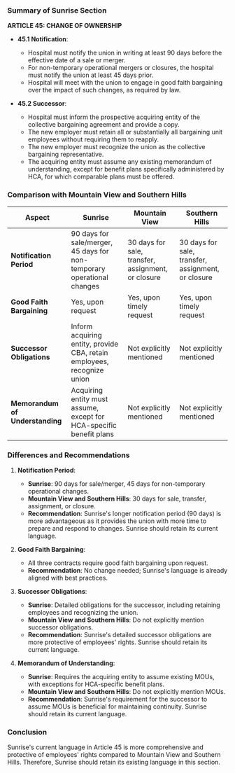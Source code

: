 ### Summary of Sunrise Section

**ARTICLE 45: CHANGE OF OWNERSHIP**

- **45.1 Notification**: 
  - Hospital must notify the union in writing at least 90 days before the effective date of a sale or merger.
  - For non-temporary operational mergers or closures, the hospital must notify the union at least 45 days prior.
  - Hospital will meet with the union to engage in good faith bargaining over the impact of such changes, as required by law.

- **45.2 Successor**: 
  - Hospital must inform the prospective acquiring entity of the collective bargaining agreement and provide a copy.
  - The new employer must retain all or substantially all bargaining unit employees without requiring them to reapply.
  - The new employer must recognize the union as the collective bargaining representative.
  - The acquiring entity must assume any existing memorandum of understanding, except for benefit plans specifically administered by HCA, for which comparable plans must be offered.

### Comparison with Mountain View and Southern Hills

| Aspect                        | Sunrise                                                                 | Mountain View                                                                 | Southern Hills                                                               |
|-------------------------------|-------------------------------------------------------------------------|-------------------------------------------------------------------------------|-----------------------------------------------------------------------------|
| **Notification Period**       | 90 days for sale/merger, 45 days for non-temporary operational changes  | 30 days for sale, transfer, assignment, or closure                            | 30 days for sale, transfer, assignment, or closure                           |
| **Good Faith Bargaining**     | Yes, upon request                                                       | Yes, upon timely request                                                      | Yes, upon timely request                                                     |
| **Successor Obligations**     | Inform acquiring entity, provide CBA, retain employees, recognize union | Not explicitly mentioned                                                      | Not explicitly mentioned                                                     |
| **Memorandum of Understanding** | Acquiring entity must assume, except for HCA-specific benefit plans     | Not explicitly mentioned                                                      | Not explicitly mentioned                                                     |

### Differences and Recommendations

1. **Notification Period**:
   - **Sunrise**: 90 days for sale/merger, 45 days for non-temporary operational changes.
   - **Mountain View and Southern Hills**: 30 days for sale, transfer, assignment, or closure.
   - **Recommendation**: Sunrise's longer notification period (90 days) is more advantageous as it provides the union with more time to prepare and respond to changes. Sunrise should retain its current language.

2. **Good Faith Bargaining**:
   - All three contracts require good faith bargaining upon request.
   - **Recommendation**: No change needed; Sunrise's language is already aligned with best practices.

3. **Successor Obligations**:
   - **Sunrise**: Detailed obligations for the successor, including retaining employees and recognizing the union.
   - **Mountain View and Southern Hills**: Do not explicitly mention successor obligations.
   - **Recommendation**: Sunrise's detailed successor obligations are more protective of employees' rights. Sunrise should retain its current language.

4. **Memorandum of Understanding**:
   - **Sunrise**: Requires the acquiring entity to assume existing MOUs, with exceptions for HCA-specific benefit plans.
   - **Mountain View and Southern Hills**: Do not explicitly mention MOUs.
   - **Recommendation**: Sunrise's requirement for the successor to assume MOUs is beneficial for maintaining continuity. Sunrise should retain its current language.

### Conclusion

Sunrise's current language in Article 45 is more comprehensive and protective of employees' rights compared to Mountain View and Southern Hills. Therefore, Sunrise should retain its existing language in this section.